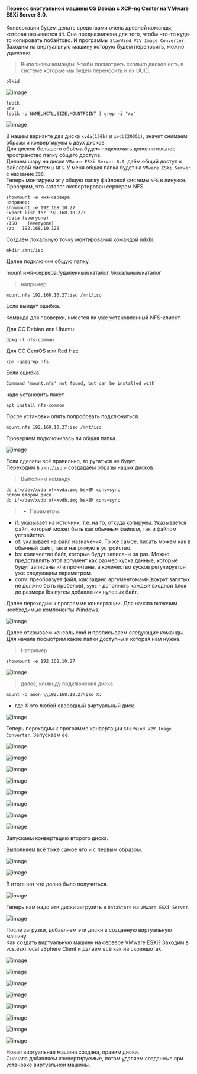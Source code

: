 #### Перенос виртуальной машины OS Debian c XCP-ng Center на VMware ESXi Server 8.0.
Конвертации будем делать средствами очень древней команды, которая называется `` dd ``. Она предназначена для того, чтобы что-то куда-то копировать побайтово. И программы `` StarWind V2V Image Converter ``.<br>
Заходим на виртуальную машину которую будем переносить, можно удаленно.<br>
> Выполняем команды. Чтобы посмотреть сколько дисков есть в системе которые мы будем переносить и их UUID.<br>
```
blkid
```
![image](https://github.com/tvgVita69/Linux_begin/assets/98489171/eea4d979-5179-438f-a752-1508ea1baf89)

```
lsblk
или
lsblk -o NAME,HCTL,SIZE,MOUNTPOINT | grep -i "xv"
``` 
![image](https://github.com/tvgVita69/Linux_begin/assets/98489171/842dcd73-187e-4ffe-9850-9e67ef50a2c1)

В нашем варианте два диска ``xvda(15Gb)`` и ``xvdb(200Gb)``, значит снимаем образы и конвертируем с двух дисков.<br>
Для дисков большого объёма будем подключать дополнительное пространство папку общего доступа.<br>
Делаем шару на диске ``VMware ESXi Server 8.0``, даём общий доступ к файловой системы ``NFS``. У меня общая папка будет на ``VMware ESXi Server`` с название ``ISO``.<br>
Теперь монтируем эту общую папку файловой системы ``NFS`` в линуксе.<br>
Проверим, что каталог экспортирован сервером NFS.

```
showmount -e имя-сервера
например:
showmount -e 192.168.10.27
Export list for 192.168.10.27:
/data (everyone)
/ISO    (everyone)
/zb   192.168.10.129
```

Создаём локальную точку монтирования командой mkdir.

```mkdir /mnt/iso```

Далее подключим общую папку.

mount имя-сервера:/удаленный/каталог /локальный/каталог

> например

```
mount.nfs 192.168.10.27:iso /mnt/iso
```

Если выйдет ошибка.

Команда для проверки, имеется ли уже установленный NFS-клиент.

Для ОС Debian или Ubuntu:

```dpkg -l nfs-common```

Для ОС CentOS или Red Hat:

```rpm -qa|grep nfs```

Если ошибка.

```
Command 'mount.nfs' not found, but can be installed with
```

надо установить пакет

```apt install nfs-common```

После установки опять попробовать подключиться.

```mount.nfs 192.168.10.27:iso /mnt/iso```

Проверяем подключилась ли общая папка.

![image](https://github.com/tvgVita69/Linux_begin/assets/98489171/83be0dd0-5f52-4958-b4b4-0fd92ab18fbf)

Если сделали всё правильно, то ругаться не будет.<br>
Переходим в  ``/mnt/iso`` и создадаём образы наших дисков.<br>
> Выполним команду
```
dd if=/dev/xvda of=xvda.img bs=8M conv=sync
потом второй диск
dd if=/dev/xvdb of=xvdb.img bs=8M conv=sync
```
>- Параметры:
- if: указывает на источник, т.е. на то, откуда копируем. Указывается файл, который может быть как обычным файлом, так и файлом устройства.
- of: указывает на файл назначения. То же самое, писать можем как в обычный файл, так и напрямую в устройство.
- bs: количество байт, которые будут записаны за раз. Можно представлять этот аргумент как размер куска данные, которые будут записаны или прочитаны, а количество кусков регулируется уже следующим параметром.
- conv: преобразует файл, как задано аргументомами(вокруг запятых не должно быть пробелов), ``sync`` - дополнять каждый входной блок до размера ibs путем добавления нулевых байт.

Далее переходим к программе конвертации.
Для начала включим необходимые компоненты Windows.

![image](https://github.com/tvgVita69/Linux_begin/assets/98489171/7cc3f6dc-6ccc-41b0-9d0d-1e86c76a3381)

Далее открываем консоль cmd и прописываем следующие команды.<br>
Для начала посмотрим какие папки доступны и которая нам нужна.<br> 
> Например

```showmount -e 192.168.10.27```

![image](https://github.com/tvgVita69/Linux_begin/assets/98489171/053d6290-9378-424e-a99f-e02e00e5307c)

> далее, команду подключения диска

```mount -o anon \\192.168.10.27\iso X:```

- где X это любой свободный виртуальный диск.

![image](https://github.com/tvgVita69/Linux_begin/assets/98489171/43f59437-e7cf-454d-b863-3c3692c9a061)

Теперь переходим к программе конвертации ``StarWind V2V Image Converter``. Запускаем её.  

![image](https://github.com/tvgVita69/Linux_begin/assets/98489171/ef740c4e-b3ab-4224-ab77-f80b73af08c7)

![image](https://github.com/tvgVita69/Linux_begin/assets/98489171/6547b113-9a30-4555-b0b0-8ca5f347b033)

![image](https://github.com/tvgVita69/Linux_begin/assets/98489171/23eaf37f-f8a2-4d62-bf67-4660c4bccbf9)

![image](https://github.com/tvgVita69/Linux_begin/assets/98489171/9c434032-5dda-43fa-bc98-8c89506a6f5b)

![image](https://github.com/tvgVita69/Linux_begin/assets/98489171/09fa1ad1-5ae7-4260-b3a2-500912064753)

![image](https://github.com/tvgVita69/Linux_begin/assets/98489171/f33977c1-ada4-4655-a7cb-babe1dd2ea78)

![image](https://github.com/tvgVita69/Linux_begin/assets/98489171/abc171e6-d040-4e94-846e-f8de513c6657)

![image](https://github.com/tvgVita69/Linux_begin/assets/98489171/8c13014f-6ac4-4ab3-87a7-d07aace304e6)

Запускаем конвертацию второго диска.

Выполняем всё тоже самое что и с первым образом.

![image](https://github.com/tvgVita69/Linux_begin/assets/98489171/6547b113-9a30-4555-b0b0-8ca5f347b033)

![image](https://github.com/tvgVita69/Linux_begin/assets/98489171/23eaf37f-f8a2-4d62-bf67-4660c4bccbf9)

В итоге вот что долно было получиться.

![image](https://github.com/tvgVita69/Linux_begin/assets/98489171/948876e4-8774-4c06-aa00-83e1d8749578)

Теперь нам надо эти диски загрузить в ``DataStore`` на ``VMware ESXi Server``.

![image](https://github.com/tvgVita69/Linux_begin/assets/98489171/23b9aa56-14c9-4a65-b06a-2ebeec197ab7)

После загрузки, добавляем эти диски в созданную виртуальную машину.<br>
Как создать виртуальную машину на сервере VMware ESXi? Заходим в vcs.esxi.local vSphere Client и делаем всё как на скриншотах.

![image](https://github.com/tvgVita69/Linux_begin/assets/98489171/b403df63-ff72-4008-b69f-833c6006b166)

![image](https://github.com/tvgVita69/Linux_begin/assets/98489171/a4e7232a-820d-49be-bf60-ef06d8833d75)

![image](https://github.com/tvgVita69/Linux_begin/assets/98489171/ad740004-c1fd-48fb-85fa-4c1e7fa16b87)

![image](https://github.com/tvgVita69/Linux_begin/assets/98489171/e33b5099-29de-4147-be9c-39edd6434cae)

![image](https://github.com/tvgVita69/Linux_begin/assets/98489171/0eb277ab-753e-4a14-b9f9-7f58f8335f7f)

![image](https://github.com/tvgVita69/Linux_begin/assets/98489171/5ff256f4-3fc1-451b-87f6-e80ce391f207)

![image](https://github.com/tvgVita69/Linux_begin/assets/98489171/f7454948-2d79-4bd4-9d19-923b03a8551d)

![image](https://github.com/tvgVita69/Linux_begin/assets/98489171/0a28abc6-2ba6-4eec-832c-086c59705e55)

Новая виртуальная машина создана, правим диски. <br>Сначала добавляем конвертируемые, потом удаляем созданные при установке виртуальной машины.






